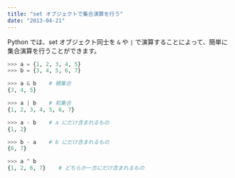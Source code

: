 ```yaml
---
title: "set オブジェクトで集合演算を行う"
date: "2013-04-21"
---
```


Python では、set オブジェクト同士を `&` や `|` で演算することによって、簡単に集合演算を行うことができます。

```python
>>> a = {1, 2, 3, 4, 5}
>>> b = {3, 4, 5, 6, 7}

>>> a & b    # 積集合
{3, 4, 5}

>>> a | b    # 和集合
{1, 2, 3, 4, 5, 6, 7}

>>> a - b    # a にだけ含まれるもの
{1, 2}

>>> b - a    # b にだけ含まれるもの
{6, 7}

>>> a ^ b
{1, 2, 6, 7}    # どちらか一方にだけ含まれるもの
```

